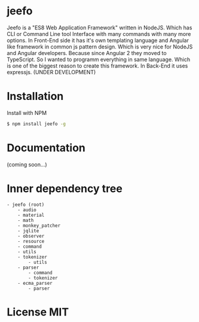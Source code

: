 # jeefo
Jeefo is a "ES8 Web Application Framework" written in NodeJS. Which has CLI or 
Command Line tool Interface with many commands with many more options. In 
Front-End side it has it's own templating language and Angular like framework 
in common js pattern design. Which is very nice for NodeJS and Angular 
developers. Because since Angular 2 they moved to TypeScript. So I wanted to 
programm everything in same language. Which is one of the biggest reason to 
create this framework. In Back-End it uses expressjs. (UNDER DEVELOPMENT)

# Installation
Install with NPM
```sh
$ npm install jeefo -g
```

# Documentation
(coming soon...)

# Inner dependency tree
    - jeefo (root)
        - audio
        - material
        - math
        - monkey_patcher
        - jqlite
        - observer
        - resource
        - command
        - utils
        - tokenizer
            - utils
        - parser
            - command
            - tokenizer
        - ecma_parser
            - parser

# License MIT
